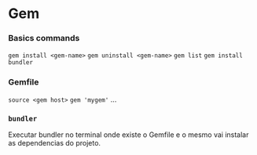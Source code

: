 # Gem

### Basics commands

`gem install <gem-name>`
`gem uninstall <gem-name>`
`gem list`
`gem install bundler`

### Gemfile

`source <gem host>`
`gem 'mygem'`
...

### `bundler`

Executar bundler no terminal onde existe o Gemfile e o mesmo vai instalar as dependencias do projeto.
